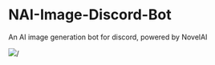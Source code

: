 # NAI-Image-Discord-Bot
An AI image generation bot for discord, powered by NovelAI

<img src="https://i.gyazo.com/0e8477d33a07cec756f934467a2b4bef.png">/
